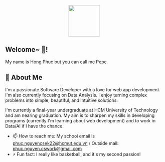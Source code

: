 <div id="header" align="center">
  <img src="https://media4.giphy.com/media/v1.Y2lkPTc5MGI3NjExNHhqenM2MG1wZDIwN2Y1d25razZ4YzlpeWphb29jc2V6M3B5NTRoMSZlcD12MV9pbnRlcm5hbF9naWZfYnlfaWQmY3Q9Zw/3o85xoi6nNqJQJ95Qc/giphy.gif" width="100"/>
</div>

## Welcome~ 👋!
My name is Hong Phuc but you can call me Pepe

## 🚀 About Me
I'm a passionate Software Developer with a love for web app development. I'm also currently focusing on Data Analysis. I enjoy turning complex problems into simple, beautiful, and intuitive solutions.

I'm currently a final-year undergraduate at HCM University of Technology and am nearing graduation. My aim is to sharpen my skills in developing programs (currently I'm learning about web development) and to work in Data/AI if I have the chance.

- 📫 How to reach me: My school email is phuc.nguyencsek22@hcmut.edu.vn / Outside mail: phuc.nguyen.cswork@gmail.com
- ⚡ Fun fact: I really like basketball, and it's my second passion!

